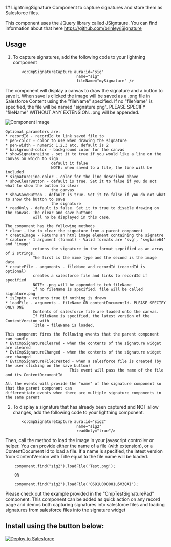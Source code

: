1# LightningSignature
Component to capture signatures and store them as Salesforce files.

This component uses the JQuery library called JSigntaure.
You can find information about that here  https://github.com/brinley/jSignature

## Usage

1. To capture signatures, add the following code to your lightning component

```
       <c:CmpSignatureCapture aura:id="sig"
                               name="sig" 
                               fileName="mySignature" />
```
The component will display a canvas to draw the signature and a button to save it. When save is clicked
the image will be saved as a .png file in Salesforce Content using the "fileName" specified. If no
"fileName" is specified, the file will be named "signature.png". PLEASE SPECIFY "fileName" WITHOUT ANY EXTENSION. .png will be appended.


![Component Image](https://github.com/veenasundara/LightningSignature/blob/master/SignatureCapture.png)


```
Optional parameters are:
* recordId - recordId to link saved file to 
* pen-color - color to use when drawing the signature
* pen-width - numeric 1,2,3 etc. default is 2
* background-color - background color for the canvas
* showSignatureLine - set it to true if you would like a line on the canvas on which to sign
					default it false
					NOTE: when saved to a file, the line will be included
* signatureLine-color - color for the line described above
* showClearButton - default is true. Set it to false if you do not what to show the button to clear 
					the canvas
* showSaveButton - default is true. Set it to false if you do not what to show the button to save 
					the signature
* readOnly - default is false. Set it to true to disable drawing on the canvas. The clear and save buttons 
			will no be displayed in this case.					
```

```
The component has the following methods
* clear - Use to clear the signature from a parent component
* createImage - Returns an html image element containing the signatre
* capture - 1 argument (format) - Valid formats are 'svg', 'svgbase64' and 'image'
			returns the signature in the format sepcified as an array of 2 strings. 
			The first is the mime type and the second is the image data
* createFile - arguments - fileName and recordId (recordId is optional)
			creates a salesforce file and links to recordId if specified
			NOTE: .png will be appended to teh fileName
			If no fileName is specified, file will be called signature.png		
* isEmpty - returns true if nothing is drawn
* loadFile - arguments - fileName OR contentDocumentId. PLEASE SPECIFY ONLY ONE
			Contents of salesforce file are loaded onto the canvas.
			If fileName is specified, the latest version of the ContentVersion with
			Title = fileName is loaded.			
```

```
This component fires the following events that the parent component can handle
* EvtCmpSignatureCleared - when the contents of the signature widget are cleared
* EvtCmpSignatureChanged - when the contents of the signature widget are changed
* EvtCmpSignatureFileCreated - when a salesforce file is created (by the user clicking on the save button)
							This event will pass the name of the file and its ContentDocumentId

All the events will provide the "name" of the signature component so that the parent component can 
differentiate events when there are multiple signature components in the same parent							
```

2. To display a signature that has already been captured and NOT allow changes, add the following code to your lightning component.

```
       <c:CmpSignatureCapture aura:id="sig2"
                               name="sig2"
                               readOnly="true"/>
```

Then, call the method to load the image in your javascript controller or helper. You can provide either the name of a file (with extension), or a ContentDocument Id to load a file. If a name is specified, the latest version from ContentVersion with Title equal to the file name will be loaded.

```
	component.find("sig2").loadFile('Test.png');

	OR

	component.find("sig2").loadFile('0691U000001u5V3QAI');	
```

Please check out the example provided in the "CmpTestSignaturePad" component. This component can be added as quick action on any record page and demos both capturing signatures into salesforce files and loading signatures from salesforce files into the signature widget



## Install using the button below:

<a href="https://githubsfdeploy.herokuapp.com?owner=veenasundara&repo=LightningSignature">
  <img alt="Deploy to Salesforce"
       src="https://raw.githubusercontent.com/afawcett/githubsfdeploy/master/src/main/webapp/resources/img/deploy.png">
</a>
